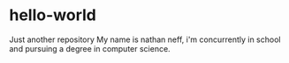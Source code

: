 # hello-world
Just another repository
My name is nathan neff, i'm concurrently in school and pursuing a degree in computer science.
